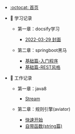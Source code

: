 - [:octocat: 首页](/README)
- :memo: 学习记录

   - 第一章：docsify学习
   
       - [2022-03-29 封面](/md/learn-that/封面.md)

   - 第二章：springboot黑马
 
       - [基础篇-入门程序](/md/springboot-hm/01.搭建SpringBoot项目.md)
       - [基础篇-REST风格](/md/springboot-hm/02.REST风格.md)

- :memo: 工作记录

   - 第一章：java8
       - [Stream](/md/work/01.java8的stream.md)
       
   - 第二章：规则引擎(aviator)
       
       - [快速开始](/md/aviator/01.快速开始.md)
       - [自带函数(string篇)](/md/aviator/02.自带函数(string篇).md)
       
   
   
  